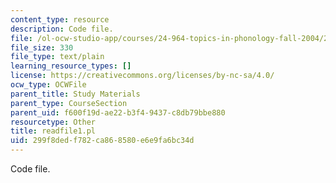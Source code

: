 ```yaml
---
content_type: resource
description: Code file.
file: /ol-ocw-studio-app/courses/24-964-topics-in-phonology-fall-2004/299f8dedf782ca868580e6e9fa6bc34d_readfile1.pl
file_size: 330
file_type: text/plain
learning_resource_types: []
license: https://creativecommons.org/licenses/by-nc-sa/4.0/
ocw_type: OCWFile
parent_title: Study Materials
parent_type: CourseSection
parent_uid: f600f19d-ae22-b3f4-9437-c8db79bbe880
resourcetype: Other
title: readfile1.pl
uid: 299f8ded-f782-ca86-8580-e6e9fa6bc34d
---
```

Code file.
